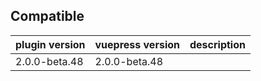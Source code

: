 ## Compatible

| plugin version | vuepress version | description |
| -------------- | ---------------- | ----------- |
| 2.0.0-beta.48  | 2.0.0-beta.48    |             |